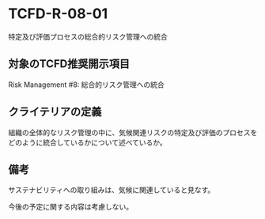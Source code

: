 # TCFD-R-08-01

特定及び評価プロセスの総合的リスク管理への統合

## 対象のTCFD推奨開示項目

Risk Management #8: 総合的リスク管理への統合

## クライテリアの定義

組織の全体的なリスク管理の中に、気候関連リスクの特定及び評価のプロセスをどのように統合しているかについて述べているか。

## 備考

サステナビリティへの取り組みは、気候に関連していると見なす。

今後の予定に関する内容は考慮しない。
